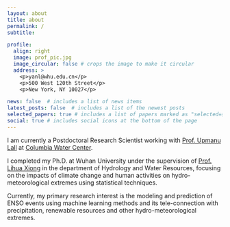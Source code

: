 ```yaml
---
layout: about
title: about
permalink: /
subtitle: 

profile:
  align: right
  image: prof_pic.jpg
  image_circular: false # crops the image to make it circular
  address: >
    <p>yanl@whu.edu.cn</p>
    <p>500 West 120th Street</p>
    <p>New York, NY 10027</p>

news: false  # includes a list of news items
latest_posts: false  # includes a list of the newest posts
selected_papers: true # includes a list of papers marked as "selected={true}"
social: true # includes social icons at the bottom of the page
---
```


I am currently a Postdoctoral Research Scientist working with [Prof. Upmanu Lall](https://www.eee.columbia.edu/faculty/upmanu-lall) 
at [Columbia Water Center](https://water.columbia.edu/). 

I completed my Ph.D. at Wuhan University under the supervision of [Prof. Lihua Xiong](http://waterlab.whu.edu.cn/index.php/Researcher/userinfo/uid/9.html) in the department of Hydrology and Water Resources, 
focusing on the impacts of climate change and human activities on hydro-meteorological extremes using 
statistical techniques. 

Currently, my primary research interest is the modeling and prediction of ENSO events
using machine learning methods and its tele-connection with precipitation, renewable resources and other 
hydro-meteorological extremes.
